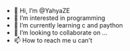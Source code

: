 - 👋 Hi, I’m @YahyaZE
- 👀 I’m interested in programming
- 🌱 I’m currently learning c and paython
- 💞️ I’m looking to collaborate on ...
- 📫 How to reach me u can't

<!---
YahyaZE/YahyaZE is a ✨ special ✨ repository because its `README.md` (this file) appears on your GitHub profile.
You can click the Preview link to take a look at your changes.
--->
